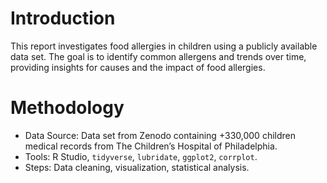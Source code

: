 # Introduction

This report investigates food allergies in children using a publicly available data set. The goal is to identify common allergens and trends over time, providing insights for causes and the impact of food allergies.

# Methodology

-   Data Source: Data set from Zenodo containing +330,000 children medical records from The Children’s Hospital of Philadelphia.
-   Tools: R Studio, `tidyverse`, `lubridate`, `ggplot2`, `corrplot`.
-   Steps: Data cleaning, visualization, statistical analysis.
